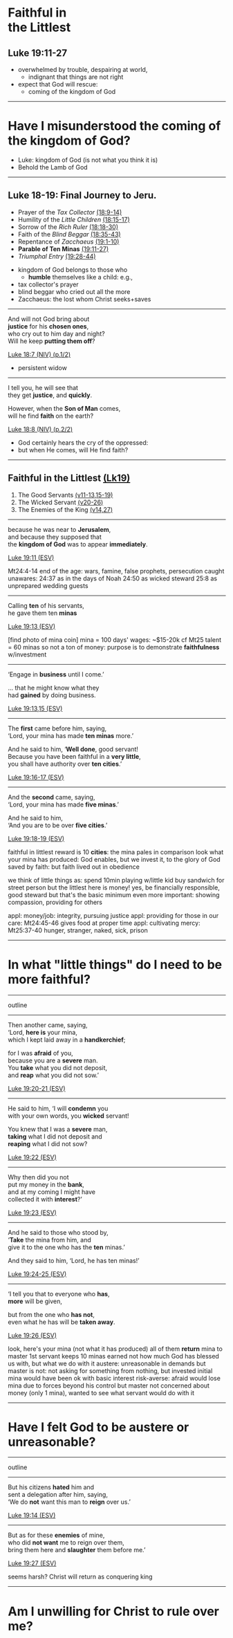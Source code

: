 <!-- .slide: <%= bg("unsplash-Jztmx9yqjBw-stars.jpg") %> id="title" -->
# Faithful in <br> the Littlest
## Luke 19:11-27

>>>
+ overwhelmed by trouble, despairing at world, 
  + indignant that things are not right
+ expect that God will rescue:
  + coming of the kingdom of God

---
<!-- .slide: data-background="white" -->
# Have I **misunderstood** the coming of the kingdom of God?

>>>
+ Luke: kingdom of God (is not what you think it is)
+ Behold the Lamb of God

---
## Luke 18-19: Final Journey to Jeru.
+ Prayer of the *Tax Collector* [(18:9-14)](# "ref")
+ Humility of the *Little Children* [(18:15-17)](# "ref")
+ Sorrow of the *Rich Ruler* [(18:18-30)](# "ref")
+ Faith of the *Blind Beggar* [(18:35-43)](# "ref")
+ Repentance of *Zacchaeus* [(19:1-10)](# "ref")
+ **Parable of Ten Minas** [(19:11-27)](# "ref")
+ *Triumphal Entry* [(19:28-44)](# "ref")

>>>
+ kingdom of God belongs to those who 
  + **humble** themselves like a child: e.g.,
+ tax collector's prayer
+ blind beggar who cried out all the more
+ Zacchaeus: the lost whom Christ seeks+saves

---
<!-- .slide: <%= bg("unsplash-ywtbSuCSjhM-sunbeam-valley.jpg") %> -->
And will not God bring about <br/>
**justice** for his **chosen ones**, <br/>
who cry out to him day and night? <br/>
Will he keep **putting them off**?

[Luke 18:7 (NIV) (p.1/2)](# "ref")

>>>
+ persistent widow

---
<!-- .slide: <%= bg("unsplash-ywtbSuCSjhM-sunbeam-valley.jpg") %> -->

I tell you, he will see that <br/>
they get **justice**, and **quickly**.

However, when the **Son of Man** comes, <br/>
will he find **faith** on the earth?

[Luke 18:8 (NIV) (p.2/2)](# "ref")

>>>
+ God certainly hears the cry of the oppressed:
+ but when He comes, will He find faith?

---
<!-- .slide: <%= bg("unsplash-Jztmx9yqjBw-stars.jpg") %> id="outline" class="outline" -->
## Faithful in the Littlest [(Lk19)](# "ref")
1. The Good Servants [(v11-13,15-19)](# "ref")
1. The Wicked Servant [(v20-26)](# "ref")
1. The Enemies of the King [(v14,27)](# "ref")

>>>

---
because he was near to **Jerusalem**, <br>
and because they supposed that <br>
the **kingdom of God** was to appear **immediately**. 

[Luke 19:11 (ESV)](# "ref")

>>>
Mt24:4-14 end of the age: wars, famine, false prophets, persecution
caught unawares:
24:37 as in the days of Noah
24:50 as wicked steward
25:8 as unprepared wedding guests

---
Calling **ten** of his servants, <br>
he gave them ten **minas** <br>

[Luke 19:13 (ESV)](# "ref")

>>>
[find photo of mina coin]
mina = 100 days' wages: ~$15-20k
cf Mt25 talent = 60 minas
so not a ton of money: purpose is to demonstrate **faithfulness** w/investment

---
‘Engage in **business** until I come.’

... that he might know what they <br>
had **gained** by doing business. 

[Luke 19:13,15 (ESV)](# "ref")

---
The **first** came before him, saying, <br>
‘Lord, your mina has made **ten minas** more.’ 

And he said to him, ‘**Well done**, good servant! <br>
Because you have been faithful in a **very little**, <br>
you shall have authority over **ten cities**.’ 

[Luke 19:16-17 (ESV)](# "ref")

---
And the **second** came, saying, <br>
‘Lord, your mina has made **five minas**.’ 

And he said to him, <br>
‘And you are to be over **five cities**.’ 

[Luke 19:18-19 (ESV)](# "ref")

>>>
faithful in littlest
reward is 10 **cities**: the mina pales in comparison
look what your mina has produced: God enables, but we invest it, to the glory of God
saved by faith: but faith lived out in obedience

we think of little things as:
  spend 10min playing w/little kid
  buy sandwich for street person
but the littlest here is money!
  yes, be financially responsible, good steward
  but that's the basic minimum
even more important:
  showing compassion, providing for others

appl: money/job: integrity, pursuing justice
appl: providing for those in our care: Mt24:45-46 gives food at proper time
appl: cultivating mercy: Mt25:37-40 hunger, stranger, naked, sick, prison

---
<!-- .slide: data-background="white" -->
# In what "**little** things" do I need to be more **faithful**?

---
outline

---
Then another came, saying, <br>
‘Lord, **here is** your mina, <br>
which I kept laid away in a **handkerchief**; 

for I was **afraid** of you, <br>
because you are a **severe** man. <br>
You **take** what you did not deposit, <br>
and **reap** what you did not sow.’ 

[Luke 19:20-21 (ESV)](# "ref")

---
He said to him, ‘I will **condemn** you <br>
with your own words, you **wicked** servant! 

You knew that I was a **severe** man, <br>
**taking** what I did not deposit and <br>
**reaping** what I did not sow? 

[Luke 19:22 (ESV)](# "ref")

---
Why then did you not <br>
put my money in the **bank**, <br>
and at my coming I might have <br>
collected it with **interest**?’ 

[Luke 19:23 (ESV)](# "ref")

---
And he said to those who stood by, <br>
‘**Take** the mina from him, and <br>
give it to the one who has the **ten** minas.’ 

And they said to him, ‘Lord, he has ten minas!’ 

[Luke 19:24-25 (ESV)](# "ref")

---
‘I tell you that to everyone who **has**, <br>
**more** will be given, 

but from the one who **has not**, <br>
even what he has will be **taken away**. 

[Luke 19:26 (ESV)](# "ref")

>>>
look, here's your mina (not what it has produced)
all of them **return** mina to master
1st servant keeps 10 minas earned
not how much God has blessed us with, but what we do with it
austere: unreasonable in demands
but master is not: not asking for something from nothing, but invested initial mina
  would have been ok with basic interest
risk-averse: afraid would lose mina due to forces beyond his control
  but master not concerned about money (only 1 mina), 
  wanted to see what servant would do with it

---
<!-- .slide: data-background="white" -->
# Have I felt God to be **austere** or unreasonable?

---
outline

---
But his citizens **hated** him and <br>
sent a delegation after him, saying, <br>
‘We do **not** want this man to **reign** over us.’ 

[Luke 19:14 (ESV)](# "ref")

---
But as for these **enemies** of mine, <br>
who did **not want** me to reign over them, <br>
bring them here and **slaughter** them before me.’

[Luke 19:27 (ESV)](# "ref")

>>>
seems harsh?
Christ will return as conquering king

---
<!-- .slide: data-background="white" -->
# Am I **unwilling** for Christ to **rule** over me?
